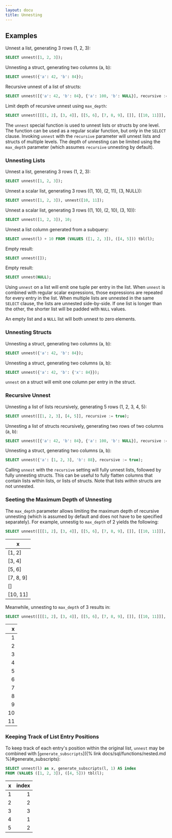 ```yaml
---
layout: docu
title: Unnesting
---
```


## Examples

Unnest a list, generating 3 rows (1, 2, 3):

```sql
SELECT unnest([1, 2, 3]);
```

Unnesting a struct, generating two columns (a, b):

```sql
SELECT unnest({'a': 42, 'b': 84});
```

Recursive unnest of a list of structs:

```sql
SELECT unnest([{'a': 42, 'b': 84}, {'a': 100, 'b': NULL}], recursive := true);
```

Limit depth of recursive unnest using `max_depth`:

```sql
SELECT unnest([[[1, 2], [3, 4]], [[5, 6], [7, 8, 9], []], [[10, 11]]], max_depth := 2);
```

The `unnest` special function is used to unnest lists or structs by one level. The function can be used as a regular scalar function, but only in the `SELECT` clause. Invoking `unnest` with the `recursive` parameter will unnest lists and structs of multiple levels. The depth of unnesting can be limited using the `max_depth` parameter (which assumes `recursive` unnesting by default).

### Unnesting Lists

Unnest a list, generating 3 rows (1, 2, 3):

```sql
SELECT unnest([1, 2, 3]);
```

Unnest a scalar list, generating 3 rows ((1, 10), (2, 11), (3, NULL)):

```sql
SELECT unnest([1, 2, 3]), unnest([10, 11]);
```

Unnest a scalar list, generating 3 rows ((1, 10), (2, 10), (3, 10)):

```sql
SELECT unnest([1, 2, 3]), 10;
```

Unnest a list column generated from a subquery:

```sql
SELECT unnest(l) + 10 FROM (VALUES ([1, 2, 3]), ([4, 5])) tbl(l);
```

Empty result:

```sql
SELECT unnest([]);
```

Empty result:

```sql
SELECT unnest(NULL);
```

Using `unnest` on a list will emit one tuple per entry in the list. When `unnest` is combined with regular scalar expressions, those expressions are repeated for every entry in the list. When multiple lists are unnested in the same `SELECT` clause, the lists are unnested side-by-side. If one list is longer than the other, the shorter list will be padded with `NULL` values.

An empty list and a `NULL` list will both unnest to zero elements.

### Unnesting Structs

Unnesting a struct, generating two columns (a, b):

```sql
SELECT unnest({'a': 42, 'b': 84});
```

Unnesting a struct, generating two columns (a, b):

```sql
SELECT unnest({'a': 42, 'b': {'x': 84}});
```

`unnest` on a struct will emit one column per entry in the struct.

### Recursive Unnest

Unnesting a list of lists recursively, generating 5 rows (1, 2, 3, 4, 5):

```sql
SELECT unnest([[1, 2, 3], [4, 5]], recursive := true);
```

Unnesting a list of structs recursively, generating two rows of two columns (a, b):

```sql
SELECT unnest([{'a': 42, 'b': 84}, {'a': 100, 'b': NULL}], recursive := true);
```

Unnesting a struct, generating two columns (a, b):

```sql
SELECT unnest({'a': [1, 2, 3], 'b': 88}, recursive := true);
```

Calling `unnest` with the `recursive` setting will fully unnest lists, followed by fully unnesting structs. This can be useful to fully flatten columns that contain lists within lists, or lists of structs. Note that lists *within* structs are not unnested.

### Seeting the Maximum Depth of Unnesting

The `max_depth` parameter allows limiting the maximum depth of recursive unnesting (which is assumed by default and does not have to be specified separately).
For example, unnestig to `max_depth` of 2 yields the following:

```sql
SELECT unnest([[[1, 2], [3, 4]], [[5, 6], [7, 8, 9], []], [[10, 11]]], max_depth := 2) AS x;
```

|     x     |
|-----------|
| [1, 2]    |
| [3, 4]    |
| [5, 6]    |
| [7, 8, 9] |
| []        |
| [10, 11]  |

Meanwhile, unnesting to `max_depth` of 3 results in:

```sql
SELECT unnest([[[1, 2], [3, 4]], [[5, 6], [7, 8, 9], []], [[10, 11]]], max_depth := 3) AS x;
```

| x  |
|---:|
| 1  |
| 2  |
| 3  |
| 4  |
| 5  |
| 6  |
| 7  |
| 8  |
| 9  |
| 10 |
| 11 |

### Keeping Track of List Entry Positions

To keep track of each entry's position within the original list, `unnest` may be combined with [`generate_subscripts`]({% link docs/sql/functions/nested.md %}#generate_subscripts):

```sql
SELECT unnest(l) as x, generate_subscripts(l, 1) AS index
FROM (VALUES ([1, 2, 3]), ([4, 5])) tbl(l);
```

| x | index |
|--:|------:|
| 1 | 1     |
| 2 | 2     |
| 3 | 3     |
| 4 | 1     |
| 5 | 2     |
